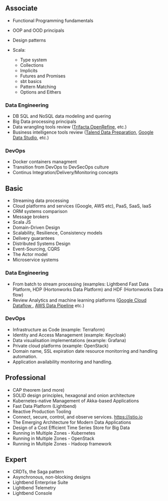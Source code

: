 ## Associate

- Functional Programming fundamentals
- OOP and OOD principals
- Design patterns

- Scala:
    - Type system
    - Collections
    - Implicits
    - Futures and Promises
    - sbt basics
    - Pattern Matching
    - Options and Eithers

### Data Engineering
- DB SQL and NoSQL data modeling and quering
- Big Data processing principals
- Data wrangling tools review ([Trifacta](https://www.trifacta.com/),[OpenRefine](https://github.com/OpenRefine/OpenRefine), etc.) 
- Business intelligence tools review ([Talend Data Preparation](https://www.talend.com/products/data-preparation/data-preparation-free-desktop/), [Google Data Studio](https://marketingplatform.google.com/about/data-studio/), etc.)

### DevOps 
- Docker containers managment
- Transition from DevOps to DevSecOps culture
- Continus Integration/Delivery/Monitoring concepts

## Basic
- Streaming data processing
- Cloud platforms and services (Google, AWS etc), PaaS, SaaS, IaaS
- ORM systems comparison
- Message brokers
- Scala JS
- Domain-Driven Design
- Scalability, Resilience, Consistency models
- Delivery guarantees 
- Distributed Systems Design
- Event-Sourcing, CQRS
- The Actor model
- Microservice systems

### Data Engineering
- From batch to stream processing (examples: Lightbend Fast Data Platform, HDP (Hortonworks Data Platform)
and HDF (Hortonworks Data flow)
- Review Analytics and machine learning platforms ([Google Cloud Dataflow ](https://cloud.google.com/dataflow/), [AWS Data Pipeline](https://aws.amazon.com/datapipeline/) etc.)

### DevOps 
- Infrastructure as Code (example: Terraform)
- Identity and Access Management (example: Keycloak)
- Data visualisation implementations (example: Grafana)
- Private cloud platforms (example: OpenStack)
- Domain name, SSL expiration date resource monitorring and handling automation.
- Application availability monitoring and handling.


## Professional
- CAP theorem (and more)
- SOLID design principles, hexagonal and onion architecture
- Kubernetes-native Management of Akka-based Applications
- Fast Data Platform (Lightbend)
- Reactive Production Tooling
- Connect, secure, control, and observe services. https://istio.io
- The Emerging Architecture for Modern Data Applications
- Design of a Cost Efficient Time Series Store for Big Data
- Running in Multiple Zones - Kubernetes
- Running in Multiple Zones - OpenStack
- Running in Multiple Zones - Hadoop framework

## Expert
- CRDTs, the Saga pattern
- Asynchronous, non-blocking designs
- Lightbend Enterprise Suite
- Lightbend Telemetry
- Lightbend Console  
